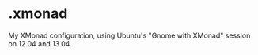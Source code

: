 .xmonad
=======

My XMonad configuration, using Ubuntu's "Gnome with XMonad" session on 12.04
and 13.04.
